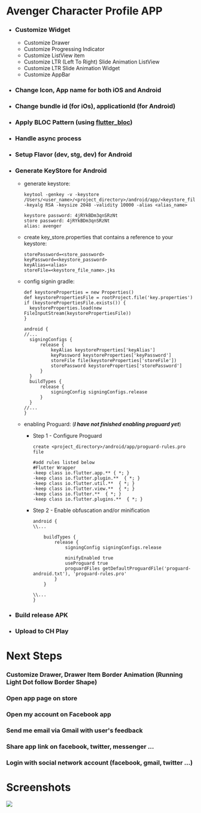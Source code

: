 # Avenger Character Profile APP



- ### Customize Widget

  - Customize Drawer
  - Customize Progressing Indicator
  - Customize ListView item
  - Customize LTR (Left To Right) Slide Animation ListView
  - Customize LTR Slide Animation Widget
  - Customize AppBar
 
- ### Change Icon, App name for both iOS and Android
- ### Change bundle id (for iOs), applicationId (for Android)
- ### Apply BLOC Pattern (using [flutter_bloc](https://pub.dev/packages/flutter_bloc))
- ### Handle async process
- ### Setup Flavor (dev, stg, dev) for Android
- ### Generate KeyStore for Android

  - generate keystore:
  
	  ```
	  keytool -genkey -v -keystore /Users/<user_name>/<project_directory>/android/app/<keystore_file_name>.jks -keyalg RSA -keysize 2048 -validity 10000 -alias <alias_name>
	  
	  keystore password: 4jRYkBDm3qnSRzNt
	  store password: 4jRYkBDm3qnSRzNt
	  alias: avenger
	  ```
	  
  - create key_store.properties that contains a reference to your keystore:
	  
	  ```
	  storePassword=<store_password>
	  keyPassword=<keystore_password>
	  keyAlias=<alias>
	  storeFile=<keystore_file_name>.jks
	  ```
	  
  - config signin gradle:
  
	  ```
	  def keystoreProperties = new Properties()
	  def keystorePropertiesFile = rootProject.file('key.properties')
	  if (keystorePropertiesFile.exists()) {
	  	keystoreProperties.load(new FileInputStream(keystorePropertiesFile))
	  }
	  
	  android {
	  //...
	  	signingConfigs {
	  		release {
	  			keyAlias keystoreProperties['keyAlias']
	  			keyPassword keystoreProperties['keyPassword']
	  			storeFile file(keystoreProperties['storeFile'])
	  			storePassword keystoreProperties['storePassword']
	  		}
	  	}
	  	buildTypes {
	  		release {
	  			signingConfig signingConfigs.release
	  		}
	  	}
	  //...
	  }
	  ```
	  
  - enabling Proguard: (***I have not finished enabling proguard yet***)
  
  	- Step 1 - Configure Proguard
	  
		```
		create <project_directory>/android/app/proguard-rules.pro file

		#add rules listed below
		#Flutter Wrapper
		-keep class io.flutter.app.** { *; }
		-keep class io.flutter.plugin.**  { *; }
		-keep class io.flutter.util.**  { *; }
		-keep class io.flutter.view.**  { *; }
		-keep class io.flutter.**  { *; }
		-keep class io.flutter.plugins.**  { *; }

		```
  	- Step 2 - Enable obfuscation and/or minification
		
		```
		android {
		\\...
		
		    buildTypes {
		    	release {
		    		signingConfig signingConfigs.release
		    		
		    		minifyEnabled true
		    		useProguard true
		    		proguardFiles getDefaultProguardFile('proguard-android.txt'), 'proguard-rules.pro'
		    	}
		    }
		    
		\\...
		}
		```
		
- ### Build release APK
- ### Upload to CH Play

# Next Steps

### Customize Drawer, Drawer Item Border Animation (Running Light Dot follow Border Shape)
### Open app page on store
### Open my account on Facebook app
### Send me email via Gmail with user's feedback
### Share app link on facebook, twitter, messenger ...
### Login with social network account (facebook, gmail, twitter ...)

# Screenshots

![](../blob/master/screenshots/Screenshot_20190624-103258.png)
